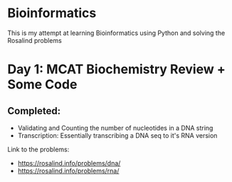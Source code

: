 # Bioinformatics
This is my attempt at learning Bioinformatics using Python and solving the Rosalind problems


# Day 1: MCAT Biochemistry Review + Some Code

## Completed:
- Validating and Counting the number of nucleotides in a DNA string
- Transcription: Essentially transcribing a DNA seq to it's RNA version

Link to the problems: 
- https://rosalind.info/problems/dna/
- https://rosalind.info/problems/rna/

